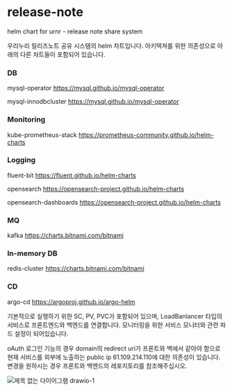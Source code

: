 # release-note
helm chart for urnr - release note share system

우리누리 릴리즈노트 공유 시스템의 helm 차트입니다.
아키텍쳐를 위한 의존성으로 아래의 다른 차트들이 포함되어 있습니다.

### DB
mysql-operator
https://mysql.github.io/mysql-operator

mysql-innodbcluster
https://mysql.github.io/mysql-operator

### Monitoring
kube-prometheus-stack
https://prometheus-community.github.io/helm-charts
    
### Logging
fluent-bit
https://fluent.github.io/helm-charts

opensearch
https://opensearch-project.github.io/helm-charts

opensearch-dashboards
https://opensearch-project.github.io/helm-charts

### MQ
 kafka
 https://charts.bitnami.com/bitnami

 ### In-memory DB
redis-cluster
https://charts.bitnami.com/bitnami

### CD
argo-cd
https://argoproj.github.io/argo-helm

기본적으로 실행하기 위한 SC, PV, PVC가 포함되어 있으며, LoadBanlancer 타입의 서비스로 프론트엔드와 백엔드를 연결합니다.
모니터링을 위한 서비스 모니터와 관련 파드 설정이 되어있습니다.

oAuth 로그인 기능의 경우 domain의 redirect uri가 프론트와 백에서 같아야 함으로 현재 서비스를 외부에 노출하는 public ip 61.109.214.110에 대한 의존성이 있습니다.
변경을 원하시는 경우 프론트와 백엔드의 레포지토리를 참조해주십시오.

![제목 없는 다이어그램 drawio-1](https://github.com/SwaveReleaseNote/release-note/assets/54500840/95f78ecc-37d4-43ef-8b0d-c0842b48d445)



